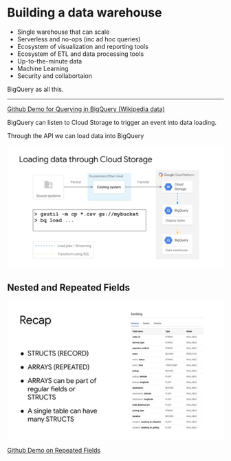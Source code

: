 # Building a data warehouse

* Single warehouse that can scale
* Serverless and no-ops (inc ad hoc queries)
* Ecosystem of visualization and reporting tools
* Ecosystem of ETL and data processing tools
* Up-to-the-minute data
* Machine Learning
* Security and collabortaion

BigQuery as all this.

-----------------

[Github Demo for Querying in BigQuery (Wikipedia data)](https://github.com/GoogleCloudPlatform/training-data-analyst/blob/master/courses/data-engineering/demos/bigquery_scale.md)


BigQuery can listen to Cloud Storage to trigger an event into data loading.

Through the API we can load data into BigQuery

![alt text](./Img10.png "k")

## Nested and Repeated Fields

![alt text](./Img11.png "k")

[Github Demo on Repeated Fields](https://github.com/GoogleCloudPlatform/training-data-analyst/blob/master/courses/data-engineering/demos/nested.md)